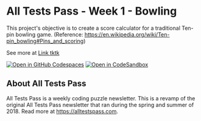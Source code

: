 # All Tests Pass - Week 1 - Bowling

This project's objective is to create a score calculator for a traditional Ten-pin bowling game. (Reference: 
https://en.wikipedia.org/wiki/Ten-pin_bowling#Pins_and_scoring)

See more at [Link tktk]()

[![Open in GitHub Codespaces](https://github.com/codespaces/badge.svg)](https://codespaces.new/fillerwriter/alltestspass-week1?quickstart=1)
[![Open in CodeSandbox](https://camo.githubusercontent.com/53246819532e597d355d5d46e4eb3222ebd897605dd3ab43034d42e9dc4d5af7/68747470733a2f2f6173736574732e636f646573616e64626f782e696f2f6769746875622f627574746f6e2d656469742d6c696d652e737667)](https://codesandbox.io/p/github/fillerwriter/alltestspass-week1)

## About All Tests Pass

All Tests Pass is a weekly coding puzzle newsletter. This is a revamp of the original All Tests Pass newsletter that ran
during the spring and summer of 2018. Read more at https://alltestspass.com.